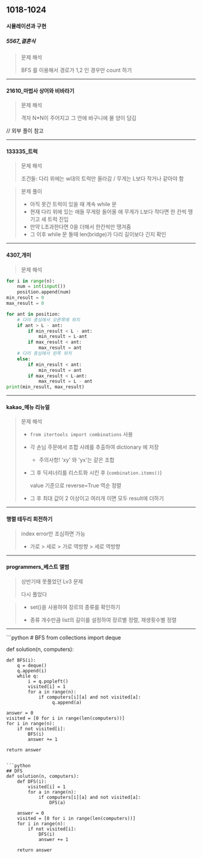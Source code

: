 ## 1018-1024

#### 시뮬레이션과 구현 

##### 5567_결혼식

> 문제 해석
>
> BFS 를 이용해서 경로가 1,2 인 경우만 count 하기 

<hr>

#### 21610_마법사 상어와 비바라기

> 문제 해석 
>
> 격자 N*N이 주어지고 그 안에 바구니에 물 양이 담김

// 외부 풀이 참고 

<hr>

#### 133335_트럭

> 문제 해석 
>
> 조건들: 다리 위에는 w대의 트럭만 올라감 / 무게는 L보다 작거나 같아야 함

> 문제 풀이
>
> - 아직 못간 트럭이 있을 때 계속 while 문 
> - 현재 다리 위에 있는 애들 무게랑  들어올 애 무게가 L보다 작다면 한 칸씩 땡기고 새 트럭 진입 
> - 만약 L초과한다면 0을 더해서 한칸씩만 땡겨줌 
> - 그 이후 while 문 돌때 len(bridge)가 다리 길이보다 긴지 확인

<hr>

#### 4307_개미

> 문제 해석 

```python
for i in range(n):
    num = int(input())
    position.append(num)
min_result = 0
max_result = 0

for ant in position:
    # 다리 중심에서 오른쪽에 위치 
    if ant > L - ant:
        if min_result < L - ant:
            min_result = L-ant
        if max_result < ant:
            max_result = ant
    # 다리 중심에서 왼쪽 위치 
    else:
        if min_result < ant:
            min_result = ant
        if max_result < L-ant:
            max_result = L - ant
print(min_result, max_result)
```

<hr>

#### kakao_메뉴 리뉴얼


> 문제 해석 
>
> - `from itertools import combinations` 사용 
>
> - 각 손님 주문에서 조합 사례를 추출하여 dictionary 에 저장
>
>   - 주의사항! 'xy' 와 'yx'는 같은 조합 
>
> - 그 후 딕셔너리를 리스트화 시킨 후 (`combination.items()`)
>
>   value 기준으로 reverse=True 역순 정렬 
>
> - 그 후 최대 값이 2 이상이고 여러개 이면 모두 result에 더하기 

<hr>

#### 행렬 테두리 회전하기

> index error만 조심하면 가능 
>
> - 가로 > 세로 > 가로 역방향 > 세로 역방향

<hr>

#### programmers_베스트 앨범

> 상반기때 못풀었던 Lv3 문제
>
> 다시 풀었다 

> - set()을 사용하여 장르의 종류를 확인하기 
>
> - 종류 개수만큼 list의 길이를 설정하여 장르별 정렬, 재생횟수별 정렬

<hr>
```python
# BFS
from collections import deque

def solution(n, computers):            
    
    def BFS(i):
        q = deque()
        q.append(i)
        while q:
            i = q.popleft()
            visited[i] = 1
            for a in range(n):
                if computers[i][a] and not visited[a]:
                     q.append(a)
                
    answer = 0
    visited = [0 for i in range(len(computers))]
    for i in range(n):
        if not visited[i]:
            BFS(i)
            answer += 1
        
    return answer
```

```python
## DFS
def solution(n, computers):
    def DFS(i):
        visited[i] = 1
        for a in range(n):
            if computers[i][a] and not visited[a]:
                DFS(a)

    answer = 0
    visited = [0 for i in range(len(computers))]
    for i in range(n):
        if not visited[i]:
            DFS(i)
            answer += 1

    return answer
```











